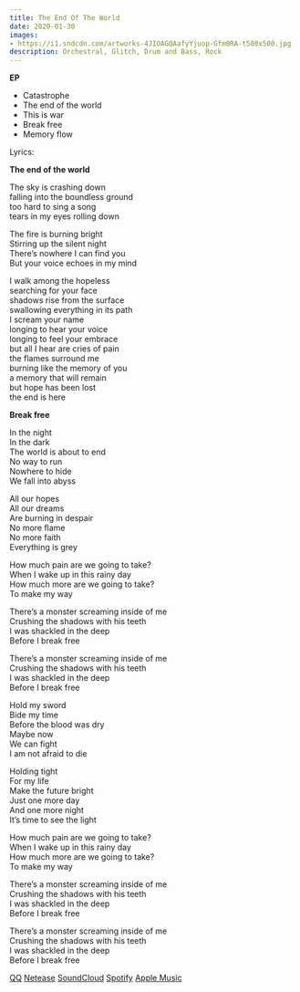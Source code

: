 ```yaml
---
title: The End Of The World
date: 2020-01-30
images:
- https://i1.sndcdn.com/artworks-4JIOAGQAafyYjuop-Gfm0RA-t500x500.jpg
description: Orchestral, Glitch, Drum and Bass, Rock
---
```


**EP**

- Catastrophe
- The end of the world
- This is war
- Break free
- Memory flow


Lyrics:

**The end of the world**

The sky is crashing down  
falling into the boundless ground  
too hard to sing a song  
tears in my eyes rolling down  
 

The fire is burning bright  
Stirring up the silent night  
There’s nowhere I can find you  
But your voice echoes in my mind  
 

I walk among the hopeless  
searching for your face  
shadows rise from the surface  
swallowing everything in its path  
I scream your name  
longing to hear your voice  
longing to feel your embrace  
but all I hear are cries of pain  
the flames surround me  
burning like the memory of you  
a memory that will remain  
but hope has been lost  
the end is here  

**Break free**


In the night  
In the dark  
The world is about to end  
No way to run  
Nowhere to hide  
We fall into abyss  

All our hopes  
All our dreams  
Are burning in despair  
No more flame  
No more faith  
Everything is grey  

How much pain are we going to take?  
When I wake up in this rainy day  
How much more are we going to take?  
To make my way  

There’s a monster screaming inside of me  
Crushing the shadows with his teeth  
I was shackled in the deep  
Before I break free  

There’s a monster screaming inside of me  
Crushing the shadows with his teeth  
I was shackled in the deep  
Before I break free  

Hold my sword  
Bide my time  
Before the blood was dry  
Maybe now  
We can fight  
I am not afraid to die  

Holding tight  
For my life  
Make the future bright  
Just one more day  
And one more night  
It’s time to see the light  

How much pain are we going to take?  
When I wake up in this rainy day  
How much more are we going to take?  
To make my way  

There’s a monster screaming inside of me  
Crushing the shadows with his teeth  
I was shackled in the deep  
Before I break free  

There’s a monster screaming inside of me  
Crushing the shadows with his teeth  
I was shackled in the deep  
Before I break free  

[QQ](https://y.qq.com/n/ryqq/albumDetail/003J9Ddn40Hoc8)
[Netease](https://music.163.com/#/album?id=85096272)
[SoundCloud](https://soundcloud.com/jerry-876742699/sets/the-end-of-the-world)
[Spotify](https://open.spotify.com/album/2W6NYMrViNdj9RqEDPQdMV)
[Apple Music](https://music.apple.com/us/album/the-end-of-the-world-ep/1743348189)